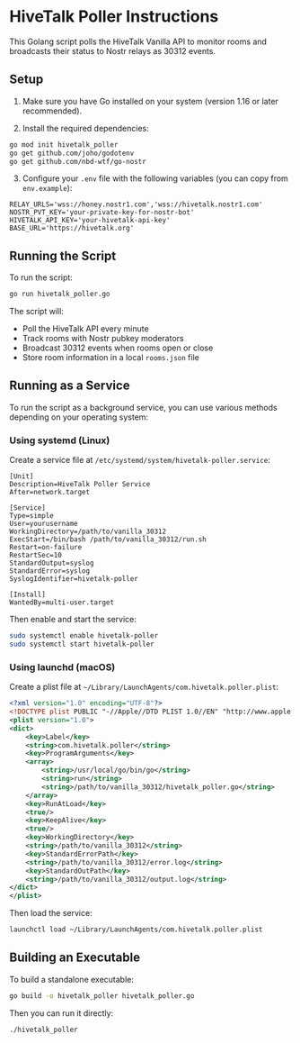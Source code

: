 # HiveTalk Poller Instructions

This Golang script polls the HiveTalk Vanilla API to monitor rooms and broadcasts their status to Nostr relays as 30312 events.

## Setup

1. Make sure you have Go installed on your system (version 1.16 or later recommended).

2. Install the required dependencies:

```bash
go mod init hivetalk_poller
go get github.com/joho/godotenv
go get github.com/nbd-wtf/go-nostr
```

3. Configure your `.env` file with the following variables (you can copy from `env.example`):

```
RELAY_URLS='wss://honey.nostr1.com','wss://hivetalk.nostr1.com'
NOSTR_PVT_KEY='your-private-key-for-nostr-bot'
HIVETALK_API_KEY='your-hivetalk-api-key'
BASE_URL='https://hivetalk.org'
```

## Running the Script

To run the script:

```bash
go run hivetalk_poller.go
```

The script will:
- Poll the HiveTalk API every minute
- Track rooms with Nostr pubkey moderators
- Broadcast 30312 events when rooms open or close
- Store room information in a local `rooms.json` file

## Running as a Service

To run the script as a background service, you can use various methods depending on your operating system:

### Using systemd (Linux)

Create a service file at `/etc/systemd/system/hivetalk-poller.service`:

```
[Unit]
Description=HiveTalk Poller Service
After=network.target

[Service]
Type=simple
User=yourusername
WorkingDirectory=/path/to/vanilla_30312
ExecStart=/bin/bash /path/to/vanilla_30312/run.sh
Restart=on-failure
RestartSec=10
StandardOutput=syslog
StandardError=syslog
SyslogIdentifier=hivetalk-poller

[Install]
WantedBy=multi-user.target
```

Then enable and start the service:

```bash
sudo systemctl enable hivetalk-poller
sudo systemctl start hivetalk-poller
```

### Using launchd (macOS)

Create a plist file at `~/Library/LaunchAgents/com.hivetalk.poller.plist`:

```xml
<?xml version="1.0" encoding="UTF-8"?>
<!DOCTYPE plist PUBLIC "-//Apple//DTD PLIST 1.0//EN" "http://www.apple.com/DTDs/PropertyList-1.0.dtd">
<plist version="1.0">
<dict>
    <key>Label</key>
    <string>com.hivetalk.poller</string>
    <key>ProgramArguments</key>
    <array>
        <string>/usr/local/go/bin/go</string>
        <string>run</string>
        <string>/path/to/vanilla_30312/hivetalk_poller.go</string>
    </array>
    <key>RunAtLoad</key>
    <true/>
    <key>KeepAlive</key>
    <true/>
    <key>WorkingDirectory</key>
    <string>/path/to/vanilla_30312</string>
    <key>StandardErrorPath</key>
    <string>/path/to/vanilla_30312/error.log</string>
    <key>StandardOutPath</key>
    <string>/path/to/vanilla_30312/output.log</string>
</dict>
</plist>
```

Then load the service:

```bash
launchctl load ~/Library/LaunchAgents/com.hivetalk.poller.plist
```

## Building an Executable

To build a standalone executable:

```bash
go build -o hivetalk_poller hivetalk_poller.go
```

Then you can run it directly:

```bash
./hivetalk_poller
```
